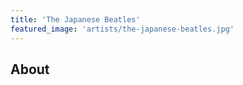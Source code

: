 ```yaml
---
title: 'The Japanese Beatles'
featured_image: 'artists/the-japanese-beatles.jpg'
---
```


## About


